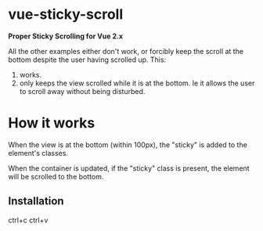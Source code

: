 # vue-sticky-scroll
__Proper Sticky Scrolling for Vue 2.x__

All the other examples either don't work, or forcibly keep the scroll at the bottom despite the user having scrolled up.
This:
1. works.
2. only keeps the view scrolled while it is at the bottom. Ie it allows the user to scroll away without being disturbed.


# How it works

When the view is at the bottom (within 100px), the "sticky" is added to the element's classes.

When the container is updated, if the "sticky" class is present, the element will be scrolled to the bottom.

## Installation

ctrl+c
ctrl+v
